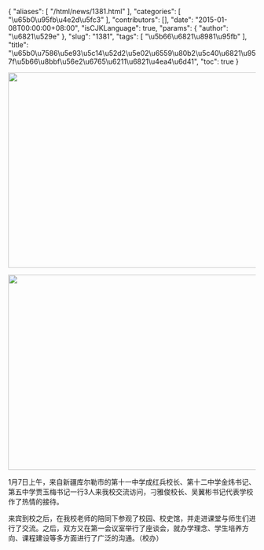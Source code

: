 {
    "aliases": [
        "/html/news/1381.html"
    ],
    "categories": [
        "\u65b0\u95fb\u4e2d\u5fc3"
    ],
    "contributors": [],
    "date": "2015-01-08T00:00:00+08:00",
    "isCJKLanguage": true,
    "params": {
        "author": "\u6821\u529e"
    },
    "slug": "1381",
    "tags": [
        "\u5b66\u6821\u8981\u95fb"
    ],
    "title": "\u65b0\u7586\u5e93\u5c14\u52d2\u5e02\u6559\u80b2\u5c40\u6821\u957f\u5b66\u8bbf\u56e2\u6765\u6211\u6821\u4ea4\u6d41",
    "toc": true
}


<img
    src="https://cdn.tfls.online/mirror/full/2bc4c5b69c80c579e37fa512503efe83fd1698d2.jpg"
    style="display:block;margin-left:auto;margin-right:auto;"
    decoding="async"
    fetchpriority="auto"
    loading="lazy"
    height="397"
    width="600"
/>





<img
    src="https://cdn.tfls.online/mirror/full/dcebe8b705c391f092621cb5f1f5e3645fe440b0.jpg"
    style="display:block;margin-left:auto;margin-right:auto;"
    decoding="async"
    fetchpriority="auto"
    loading="lazy"
    height="397"
    width="600"
/>




  





1月7日上午，来自新疆库尔勒市的第十一中学成红兵校长、第十二中学金炜书记、第五中学贾玉梅书记一行3人来我校交流访问，刁雅俊校长、吴翼彬书记代表学校作了热情的接待。




来宾到校之后，在我校老师的陪同下参观了校园、校史馆，并走进课堂与师生们进行了交流。之后，双方又在第一会议室举行了座谈会，就办学理念、学生培养方向、课程建设等多方面进行了广泛的沟通。（校办）




  



